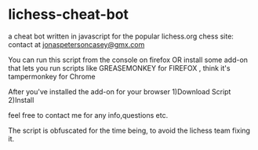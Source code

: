 # lichess-cheat-bot
a cheat bot written in javascript for the popular lichess.org chess site: contact at jonaspetersoncasey@gmx.com

You can run this script from the console on firefox 
OR install some add-on that lets you run scripts like GREASEMONKEY for FIREFOX , think it's tampermonkey for Chrome

After you've installed the add-on for your browser
1)Download Script
2)Install

feel free to contact me for any info,questions etc.

The script is obfuscated for the time being, to avoid the lichess team fixing it.
